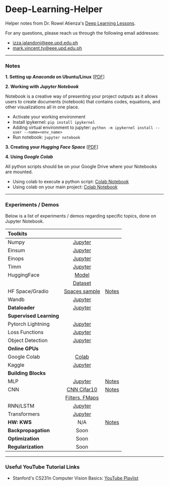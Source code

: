 # Deep-Learning-Helper
Helper notes from Dr. Rowel Atienza's <a href="https://github.com/roatienza/Deep-Learning-Experiments">Deep Learning Lessons</a>.

For any questions, please reach us through the following email addresses:
  - izza.jalandoni@eee.upd.edu.ph
  - mark.vincent.ty@eee.upd.edu.ph

---

### Notes
**1. Setting up *Anaconda* on Ubuntu/Linux** [[PDF](Notes/Setting-up%20Anaconda%20for%20Ubuntu_Linux.pdf)]


**2. Working with *Jupyter Notebook***

Notebook is a creative way of presenting your project outputs as it allows users to create documents (notebook) that contains codes, equations, and other visualizations all in one place.

  - Activate your working environment
  - Install ipykernel: `pip install ipykernel`
  - Adding virtual environment to jupyter: `python -m ipykernel install --user --name=<env_name>`
  - Run notebook: `jupyter notebook`

**3. Creating your *Hugging Face Space*** [[PDF](Notes/HuggingFace_Spaces.pdf)]

**4. Using *Google Colab***

All python scripts should be on your Google Drive where your Notebooks are mounted.

  - Using colab to execute a python script: [Colab Notebook](https://colab.research.google.com/drive/1NNtgPH_FETz9pX8tZ3DfMjTtZdMCUZBJ?usp=sharing)
  - Using colab on your main project: [Colab Notebook](https://colab.research.google.com/drive/1Dx1LxDX-_wvBcw_VVcr368PfOrzJJzai?usp=sharing)

---

### Experiments / Demos

Below is a list of experiments / demos regarding specific topics, done on Jupyter Notebook.

|   <b>Toolkits</b>     |                                          |    |
|:----------------------|:----------------------------------------:|:--:|
| Numpy                 | [Jupyter](Toolkits/numpy_demo.ipynb)     |    |
| Einsum                | [Jupyter](Toolkits/einsum_demo.ipynb)    |    |
| Einops                | [Jupyter](Toolkits/einops_demo.ipynb)    |    |
| Timm                  | [Jupyter](Toolkits/timm_demo.ipynb)      |    |
| HuggingFace           | [Model](Toolkits/huggingface_demo.ipynb) |    |
|                       | [Dataset](Datasets/dataset_demo.ipynb)   |    |
| HF Space/Gradio       | [Spaces sample](https://huggingface.co/spaces/izzajalandoni/dialogpt-tagalog) | [Notes](Notes/HuggingFace_Spaces.pdf) |    |
| Wandb                 | [Jupyter](Toolkits/wandb_demo.ipynb)     |    |
| <b>Dataloader</b>     | [Jupyter](Datasets/dataloader.ipynb)     |    |
| <b>Supervised Learning</b>|                                      |    |
| Pytorch Lightning     | [Jupyter](SupervisedLearning/mlp_lightning_demo.ipynb)|    |
| Loss Functions        | [Jupyter](SupervisedLearning/lossfunctions.ipynb)     |    |
| Object Detection      | [Jupyter](SupervisedLearning/object_detection.ipynb)  |    |
| <b>Online GPUs</b>    |                                          |    |
| Google Colab          | [Colab](https://colab.research.google.com/drive/1VCg5k-ENTRRJ4ofZGlR1DZhDXqpoyw0V?usp=sharing) |    |
| Kaggle                | [Jupyter](https://github.com/izzajalandoni/Deep-Learning-Helper/blob/main/SupervisedLearning/kaggle_gpu.ipynb) |    |
| <b>Building Blocks</b>|                                          |    |
| MLP                   | [Jupyter](BuildingBlocks/mlp_demo.ipynb) | [Notes](Notes/MultiLayer_Perceptron(MLP).pdf)    |
| CNN                   | [CNN Cifar10](BuildingBlocks/cnn_demo.ipynb) | [Notes](Notes/NN%20IO%20Shape%20Calculation.pdf) |
|                       | [Filters, FMaps](BuildingBlocks/cnn_features.ipynb) |    |
| RNN/LSTM              | [Jupyter](BuildingBlocks/rnn_demo.ipynb) |    |
| Transformers          | [Jupyter](BuildingBlocks/vit_train.ipynb)|    |
| <b>HW: KWS</b>        | N/A                                      | [Notes](Notes/Homework_3.pdf) |
| <b>Backpropagation</b>| Soon                                     |    |
| <b>Optimization</b>   | Soon                                     |    |
| <b>Regularization</b> | Soon                                     |    |

---

### Useful YouTube Tutorial Links

- Stanford's CS231n Computer Vision Basics: <a href="https://www.youtube.com/playlist?list=PL3FW7Lu3i5JvHM8ljYj-zLfQRF3EO8sYv">YouTube Playlist</a>
